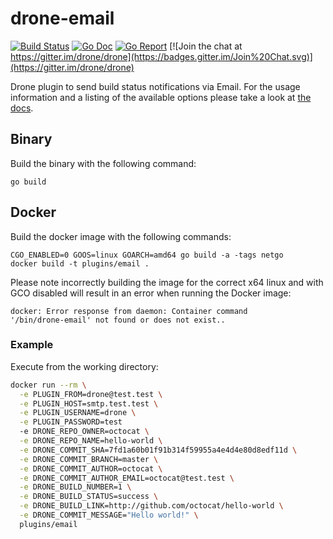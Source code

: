 # drone-email

[![Build Status](http://beta.drone.io/api/badges/drone-plugins/drone-email/status.svg)](http://beta.drone.io/drone-plugins/drone-email)
[![Go Doc](https://godoc.org/github.com/drone-plugins/drone-email?status.svg)](http://godoc.org/github.com/drone-plugins/drone-email)
[![Go Report](https://goreportcard.com/badge/github.com/drone-plugins/drone-email)](https://goreportcard.com/report/github.com/drone-plugins/drone-email)
[![Join the chat at https://gitter.im/drone/drone](https://badges.gitter.im/Join%20Chat.svg)](https://gitter.im/drone/drone)


Drone plugin to send build status notifications via Email. For the usage information and a listing of the available options please take a look at [the docs](DOCS.md).

## Binary

Build the binary with the following command:

```
go build
```

## Docker

Build the docker image with the following commands:

```
CGO_ENABLED=0 GOOS=linux GOARCH=amd64 go build -a -tags netgo
docker build -t plugins/email .
```

Please note incorrectly building the image for the correct x64 linux and with GCO disabled will result in an error when running the Docker image:

```
docker: Error response from daemon: Container command
'/bin/drone-email' not found or does not exist..
```

### Example
Execute from the working directory:

```sh
docker run --rm \
  -e PLUGIN_FROM=drone@test.test \
  -e PLUGIN_HOST=smtp.test.test \
  -e PLUGIN_USERNAME=drone \
  -e PLUGIN_PASSWORD=test
  -e DRONE_REPO_OWNER=octocat \
  -e DRONE_REPO_NAME=hello-world \
  -e DRONE_COMMIT_SHA=7fd1a60b01f91b314f59955a4e4d4e80d8edf11d \
  -e DRONE_COMMIT_BRANCH=master \
  -e DRONE_COMMIT_AUTHOR=octocat \
  -e DRONE_COMMIT_AUTHOR_EMAIL=octocat@test.test \
  -e DRONE_BUILD_NUMBER=1 \
  -e DRONE_BUILD_STATUS=success \
  -e DRONE_BUILD_LINK=http://github.com/octocat/hello-world \
  -e DRONE_COMMIT_MESSAGE="Hello world!" \
  plugins/email
```
